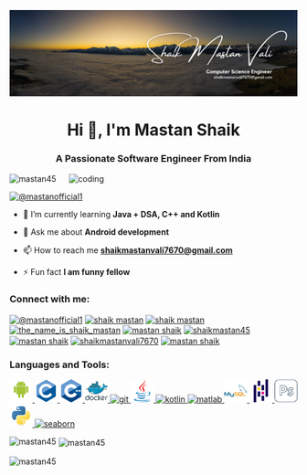 ![logo](20231224_232931_0000.png) 
<h1 align="center">Hi 👋, I'm Mastan Shaik</h1>
<h3 align="center">A Passionate Software Engineer From India</h3>
<img align="right" alt="coding"width="400"src="https://raw.githubusercontent.com/Adam-pw/Adam-pw/main/animation_500_kxa883sd.gif">

<p align="left"> <img src="https://komarev.com/ghpvc/?username=mastan45&label=Profile%20views&color=0e75b6&style=flat" alt="mastan45" /> </p>

<p align="left"> <a href="https://twitter.com/@mastanofficial1" target="blank"><img src="https://img.shields.io/twitter/follow/@mastanofficial1?logo=twitter&style=for-the-badge" alt="@mastanofficial1" /></a> </p>

- 🌱 I’m currently learning **Java + DSA, C++ and Kotlin**

- 💬 Ask me about **Android development**

- 📫 How to reach me **shaikmastanvali7670@gmail.com**

- ⚡ Fun fact **I am funny fellow**

<h3 align="left">Connect with me:</h3>
<p align="left">
<a href="https://twitter.com/@mastanofficial1" target="blank"><img align="center" src="https://raw.githubusercontent.com/rahuldkjain/github-profile-readme-generator/master/src/images/icons/Social/twitter.svg" alt="@mastanofficial1" height="30" width="40" /></a>
<a href="https://linkedin.com/in/shaik mastan" target="blank"><img align="center" src="https://raw.githubusercontent.com/rahuldkjain/github-profile-readme-generator/master/src/images/icons/Social/linked-in-alt.svg" alt="shaik mastan" height="30" width="40" /></a>
<a href="https://fb.com/shaik mastan" target="blank"><img align="center" src="https://raw.githubusercontent.com/rahuldkjain/github-profile-readme-generator/master/src/images/icons/Social/facebook.svg" alt="shaik mastan" height="30" width="40" /></a>
<a href="https://instagram.com/the_name_is_shaik_mastan" target="blank"><img align="center" src="https://raw.githubusercontent.com/rahuldkjain/github-profile-readme-generator/master/src/images/icons/Social/instagram.svg" alt="the_name_is_shaik_mastan" height="30" width="40" /></a>
<a href="https://www.youtube.com/c/mastan shaik" target="blank"><img align="center" src="https://raw.githubusercontent.com/rahuldkjain/github-profile-readme-generator/master/src/images/icons/Social/youtube.svg" alt="mastan shaik" height="30" width="40" /></a>
<a href="https://www.codechef.com/users/shaikmastan45" target="blank"><img align="center" src="https://cdn.jsdelivr.net/npm/simple-icons@3.1.0/icons/codechef.svg" alt="shaikmastan45" height="30" width="40" /></a>
<a href="https://www.hackerrank.com/mastan shaik" target="blank"><img align="center" src="https://raw.githubusercontent.com/rahuldkjain/github-profile-readme-generator/master/src/images/icons/Social/hackerrank.svg" alt="mastan shaik" height="30" width="40" /></a>
<a href="https://www.leetcode.com/shaikmastanvali7670" target="blank"><img align="center" src="https://raw.githubusercontent.com/rahuldkjain/github-profile-readme-generator/master/src/images/icons/Social/leet-code.svg" alt="shaikmastanvali7670" height="30" width="40" /></a>
<a href="https://auth.geeksforgeeks.org/user/mastan shaik" target="blank"><img align="center" src="https://raw.githubusercontent.com/rahuldkjain/github-profile-readme-generator/master/src/images/icons/Social/geeks-for-geeks.svg" alt="mastan shaik" height="30" width="40" /></a>
</p>

<h3 align="left">Languages and Tools:</h3>
<p align="left"> <a href="https://developer.android.com" target="_blank" rel="noreferrer"> <img src="https://raw.githubusercontent.com/devicons/devicon/master/icons/android/android-original-wordmark.svg" alt="android" width="40" height="40"/> </a> <a href="https://www.cprogramming.com/" target="_blank" rel="noreferrer"> <img src="https://raw.githubusercontent.com/devicons/devicon/master/icons/c/c-original.svg" alt="c" width="40" height="40"/> </a> <a href="https://www.w3schools.com/cpp/" target="_blank" rel="noreferrer"> <img src="https://raw.githubusercontent.com/devicons/devicon/master/icons/cplusplus/cplusplus-original.svg" alt="cplusplus" width="40" height="40"/> </a> <a href="https://www.docker.com/" target="_blank" rel="noreferrer"> <img src="https://raw.githubusercontent.com/devicons/devicon/master/icons/docker/docker-original-wordmark.svg" alt="docker" width="40" height="40"/> </a> <a href="https://git-scm.com/" target="_blank" rel="noreferrer"> <img src="https://www.vectorlogo.zone/logos/git-scm/git-scm-icon.svg" alt="git" width="40" height="40"/> </a> <a href="https://www.java.com" target="_blank" rel="noreferrer"> <img src="https://raw.githubusercontent.com/devicons/devicon/master/icons/java/java-original.svg" alt="java" width="40" height="40"/> </a> <a href="https://kotlinlang.org" target="_blank" rel="noreferrer"> <img src="https://www.vectorlogo.zone/logos/kotlinlang/kotlinlang-icon.svg" alt="kotlin" width="40" height="40"/> </a> <a href="https://www.mathworks.com/" target="_blank" rel="noreferrer"> <img src="https://upload.wikimedia.org/wikipedia/commons/2/21/Matlab_Logo.png" alt="matlab" width="40" height="40"/> </a> <a href="https://www.mysql.com/" target="_blank" rel="noreferrer"> <img src="https://raw.githubusercontent.com/devicons/devicon/master/icons/mysql/mysql-original-wordmark.svg" alt="mysql" width="40" height="40"/> </a> <a href="https://pandas.pydata.org/" target="_blank" rel="noreferrer"> <img src="https://raw.githubusercontent.com/devicons/devicon/2ae2a900d2f041da66e950e4d48052658d850630/icons/pandas/pandas-original.svg" alt="pandas" width="40" height="40"/> </a> <a href="https://www.photoshop.com/en" target="_blank" rel="noreferrer"> <img src="https://raw.githubusercontent.com/devicons/devicon/master/icons/photoshop/photoshop-line.svg" alt="photoshop" width="40" height="40"/> </a> <a href="https://www.python.org" target="_blank" rel="noreferrer"> <img src="https://raw.githubusercontent.com/devicons/devicon/master/icons/python/python-original.svg" alt="python" width="40" height="40"/> </a> <a href="https://seaborn.pydata.org/" target="_blank" rel="noreferrer"> <img src="https://seaborn.pydata.org/_images/logo-mark-lightbg.svg" alt="seaborn" width="40" height="40"/> </a> </p>

<p><img align="left" src="https://github-readme-stats.vercel.app/api/top-langs?username=mastan45&show_icons=true&locale=en&layout=compact" alt="mastan45" /></p>

<p>&nbsp;<img align="center" src="https://github-readme-stats.vercel.app/api?username=mastan45&show_icons=true&locale=en" alt="mastan45" /></p>

<p><img align="center" src="https://github-readme-streak-stats.herokuapp.com/?user=mastan45&" alt="mastan45" /></p>
